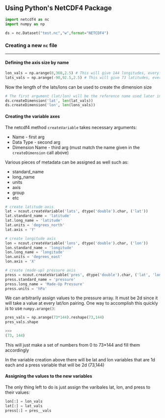 ## Using Python's NetCDF4 Package

```python
import netcdf4 as nc
import numpy as np

ds = nc.Dataset("test.nc","w",format="NETCDF4")
```

### Creating a new ```nc``` file
---

#### Defining the axis size by name

```python
lon_vals = np.arange(0,360,2.5) # This will give 144 longitudes, every 2.5 degrees
lats_vals = np.arange(-90,92.5,2.5) # This will give 73 latitudes, every 2.5 degrees
```

Now the length of the lats/lons can be used to create the dimension size

```python
# The first argument (lat/lon) will be the reference name used later in the creation of the variables
ds.createDimension('lat', len(lat_vals))
ds.createDimension('lon', len(lons_vals))
```

#### Creating the variable axes

The netcdf4 method ```createVariable``` takes necessary arguments:
* Name - first arg
* Data Type - second arg
* Dimension Name - third arg (must match the name given in the ```createDimension``` call above)

Various pieces of metadata can be assigned as well such as:
* standard_name
* long_name
* units
* axis
* group
* etc

```python
# create latitude axis
lat = ncout.createVariable('lats', dtype('double').char, ('lat'))
lat.standard_name = 'latitude'
lat.long_name = 'latitude'
lat.units = 'degrees_north'
lat.axis = 'Y'

# create longitude axis
lon = ncout.createVariable('lons', dtype('double').char, ('lon'))
lon.standard_name = 'longitude'
lon.long_name = 'longitude'
lon.units = 'degrees_east'
lon.axis = 'X'

# create (made-up) pressure axis
press = ncout.createVariable('pres', dtype('double').char, ('lat', 'lon'))
press.standard_name = 'pressure'
press.long_name = 'Made-Up Pressure'
press.units = 'hPa'
```
We can arbitrarily assign values to the pressure array. It must be 2d since it will take a value at every lat/lon pairing. One way to accomplish this quickly is to use ```numpy.arange()```:

```python
pres_vals = np.arange(73*144).reshape(73,144)
pres_vals.shape

>>>
(73, 144)
```

This will just make a set of numbers from 0 to 73*144 and fill them accordingly 

In the variable creation above there will be lat and lon variables that are 1d each and a press variable that will be 2d (73,144)

#### Assigning the values to the new variables

The only thing left to do is just assign the varibales lat, lon, and press to their values:

```python
lon[:] = lon_vals
lat[:] = lat_vals
press[:] = pres__vals
```
